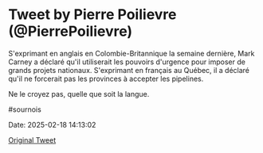 # Tweet by Pierre Poilievre (@PierrePoilievre)

S'exprimant en anglais en Colombie-Britannique la semaine dernière, Mark Carney a déclaré qu'il utiliserait les pouvoirs d'urgence pour imposer de grands projets nationaux. S'exprimant en français au Québec, il a déclaré qu'il ne forcerait pas les provinces à accepter les pipelines. 

Ne le croyez pas, quelle que soit la langue.

#sournois

Date: 2025-02-18 14:13:02

[Original Tweet](https://x.com/PierrePoilievre/status/1891853435051430159)
